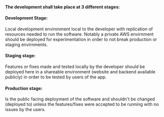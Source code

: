 #### The development shall take place at 3 different stages:

#### Development Stage:
Local development environment local to the developer with replication of resources needed to run the software. Notably a private AWS envirnment should be deployed for experimentation in order to not break production or staging envirnments.

#### Staging stage:
Features or fixes made and tested locally by the developer should be deployed here in a shareable environment (website and backend available publicly) in order to be tested by users of the app.

#### Production stage:
Is the public facing deployment of the software and shouldn't be changed (deployed to) unless the features/fixes were accepted to be running with no issues by the users.
